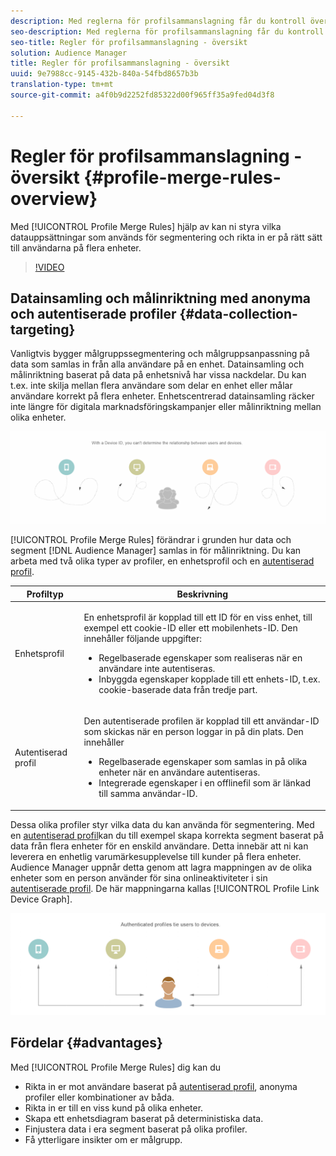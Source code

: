 ```yaml
---
description: Med reglerna för profilsammanslagning får du kontroll över de datauppsättningar som används för segmentering och kan rikta sig till en person exakt på flera enheter.
seo-description: Med reglerna för profilsammanslagning får du kontroll över de datauppsättningar som används för segmentering och kan rikta sig till en person exakt på flera enheter.
seo-title: Regler för profilsammanslagning - översikt
solution: Audience Manager
title: Regler för profilsammanslagning - översikt
uuid: 9e7988cc-9145-432b-840a-54fbd8657b3b
translation-type: tm+mt
source-git-commit: a4f0b9d2252fd85322d00f965ff35a9fed04d3f8

---
```



# Regler för profilsammanslagning - översikt {#profile-merge-rules-overview}

Med [!UICONTROL Profile Merge Rules] hjälp av kan ni styra vilka datauppsättningar som används för segmentering och rikta in er på rätt sätt till användarna på flera enheter.

>[!VIDEO](https://video.tv.adobe.com/v/28974)

## Datainsamling och målinriktning med anonyma och autentiserade profiler {#data-collection-targeting}

Vanligtvis bygger målgruppssegmentering och målgruppsanpassning på data som samlas in från alla användare på en enhet. Datainsamling och målinriktning baserat på data på enhetsnivå har vissa nackdelar. Du kan t.ex. inte skilja mellan flera användare som delar en enhet eller målar användare korrekt på flera enheter. Enhetscentrerad datainsamling räcker inte längre för digitala marknadsföringskampanjer eller målinriktning mellan olika enheter.

![](assets/unauthenticated2.png)

[!UICONTROL Profile Merge Rules] förändrar i grunden hur data och segment [!DNL Audience Manager] samlas in för målinriktning. Du kan arbeta med två olika typer av profiler, en enhetsprofil och en [autentiserad profil](../../reference/visitor-authentication-states.md).

<table id="table_CE98C0E32A964B27804736A896233869"> 
 <thead> 
  <tr> 
   <th colname="col1" class="entry"> Profiltyp </th> 
   <th colname="col2" class="entry"> Beskrivning </th> 
  </tr> 
 </thead>
 <tbody> 
  <tr> 
   <td colname="col1"> Enhetsprofil </td> 
   <td colname="col2"> <p>En enhetsprofil är kopplad till ett ID för en viss enhet, till exempel ett cookie-ID eller ett mobilenhets-ID. Den innehåller följande uppgifter: </p> <p>
     <ul id="ul_0420875DE65E44FFAC76E0DD205CFEC4"> 
      <li id="li_044AD85C644A41FB8EF48164BAC0CE34">Regelbaserade egenskaper som realiseras när en användare inte autentiseras. </li> 
      <li id="li_984D9790A6984139AFCFC2DFE4DF1BFC">Inbyggda egenskaper kopplade till ett enhets-ID, t.ex. cookie-baserade data från tredje part. </li>
     </ul> </p> </td>
  </tr>
  <tr> 
   <td colname="col1"> Autentiserad profil </td> 
   <td colname="col2"> <p>Den autentiserade profilen är kopplad till ett användar-ID som skickas när en person loggar in på din plats. Den innehåller </p>
    <ul id="ul_18319CAA875148DBAE095134D42637B3"> 
     <li id="li_E24BD33E049849E5A594B0750F530475">Regelbaserade egenskaper som samlas in på olika enheter när en användare autentiseras. </li>
     <li id="li_531AC9E0EC9D45108457FEC8E8D4E66C">Integrerade egenskaper i en offlinefil som är länkad till samma användar-ID. </li>
    </ul> </td>
  </tr>
 </tbody>
</table>

Dessa olika profiler styr vilka data du kan använda för segmentering. Med en [autentiserad profil](../../reference/visitor-authentication-states.md)kan du till exempel skapa korrekta segment baserat på data från flera enheter för en enskild användare. Detta innebär att ni kan leverera en enhetlig varumärkesupplevelse till kunder på flera enheter. Audience Manager uppnår detta genom att lagra mappningen av de olika enheter som en person använder för sina onlineaktiviteter i sin [autentiserade profil](../../reference/visitor-authentication-states.md). De här mappningarna kallas [!UICONTROL Profile Link Device Graph].

![](assets/authenticated2.png)

## Fördelar {#advantages}

Med [!UICONTROL Profile Merge Rules] dig kan du

* Rikta in er mot användare baserat på [autentiserad profil](../../reference/visitor-authentication-states.md), anonyma profiler eller kombinationer av båda.
* Rikta in er till en viss kund på olika enheter.
* Skapa ett enhetsdiagram baserat på deterministiska data.
* Finjustera data i era segment baserat på olika profiler.
* Få ytterligare insikter om er målgrupp.
